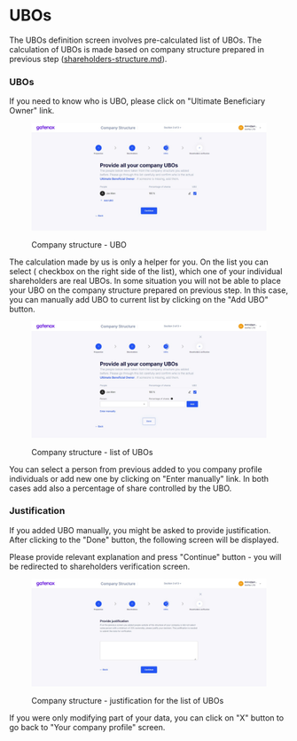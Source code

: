 # UBOs

The UBOs definition screen involves pre-calculated list of UBOs. The calculation of UBOs is made based on company structure prepared in previous step ([shareholders-structure.md](shareholders-structure.md "mention")).&#x20;

### UBOs

If you need to know who is UBO, please click on "Ultimate Beneficiary Owner" link.

<figure><img src="../../../.gitbook/assets/cs_UBO (1).png" alt=""><figcaption><p>Company structure - UBO</p></figcaption></figure>

The calculation made by us is only a helper for you. On the list you can select ( checkbox on the right side of the list), which one of your individual shareholders are real UBOs. In some situation you will not be able to place your UBO on the company structure prepared on previous step. In this case, you can manually add UBO to current list by clicking on the "Add UBO" button.

<figure><img src="../../../.gitbook/assets/cs_UBO_add.png" alt=""><figcaption><p>Company structure - list of UBOs</p></figcaption></figure>

You can select a person from previous added to you company profile individuals or add new one by clicking on "Enter manually" link. In both cases add also a percentage of share controlled by the UBO.&#x20;

### Justification

If you added UBO manually, you might be asked to provide justification. After clicking to the "Done" button, the following screen will be displayed.

Please provide relevant explanation and press "Continue" button - you will be redirected to shareholders verification screen.

<figure><img src="../../../.gitbook/assets/cs_UBO2.png" alt=""><figcaption><p>Company structure - justification for the list of UBOs</p></figcaption></figure>



If you were only modifying part of your data, you can click on "X" button to go back to "Your company profile" screen.
